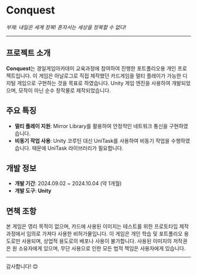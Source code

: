 # Conquest
*부제: 내일은 세계 정복! 혼자서는 세상을 정복할 수 없다!*

---

## 프로젝트 소개

**Conquest**는 경일게임아카데미 교육과정에 참여하여 진행한 포트폴리오용 개인 프로젝트입니다. 이 게임은 아날로그로 직접 제작했던 카드게임을 멀티 플레이가 가능한 디지털 게임으로 구현하는 것을 목표로 하였습니다. Unity 게임 엔진을 사용하여 개발되었으며, 모작이 아닌 순수 창작물로 제작되었습니다.

## 주요 특징

- **멀티 플레이 지원**: Mirror Library를 활용하여 안정적인 네트워크 통신을 구현하였습니다.
- **비동기 작업 사용**: Unity 코루틴 대신 UniTask를 사용하여 비동기 작업을 수행하였습니다. 때문에 UniTask 라이브러리가 필요합니다.

## 개발 정보

- **개발 기간**: 2024.09.02 ~ 2024.10.04 (약 1개월)
- **개발 도구**: **Unity**

## 면책 조항

본 게임은 영리 목적이 없으며, 카드에 사용된 이미지는 테스트를 위한 프로토타입 제작 과정에서 임의로 가져다 사용한 비허가물입니다. 이 게임은 개인 학습 및 포트폴리오 용도로만 사용되며, 상업적 용도로의 배포나 사용이 불가합니다. 사용된 이미지의 저작권은 원 소유자에게 있으며, 무단 사용으로 인한 모든 법적 책임은 사용자에게 있습니다.

---

감사합니다! 😊
